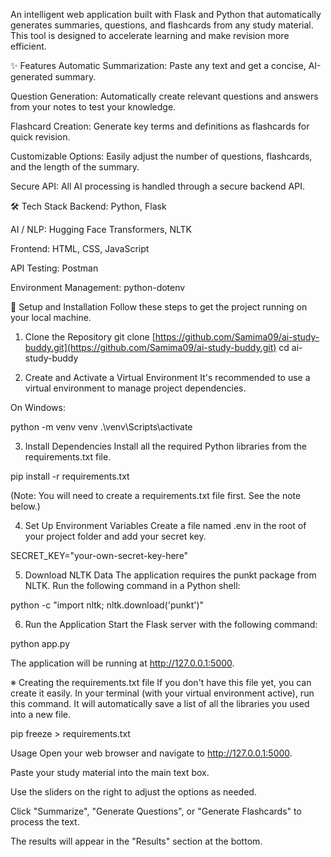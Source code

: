 An intelligent web application built with Flask and Python that automatically generates summaries, questions, and flashcards from any study material. This tool is designed to accelerate learning and make revision more efficient.

✨ Features
Automatic Summarization: Paste any text and get a concise, AI-generated summary.

Question Generation: Automatically create relevant questions and answers from your notes to test your knowledge.

Flashcard Creation: Generate key terms and definitions as flashcards for quick revision.

Customizable Options: Easily adjust the number of questions, flashcards, and the length of the summary.

Secure API: All AI processing is handled through a secure backend API.

🛠️ Tech Stack
Backend: Python, Flask

AI / NLP: Hugging Face Transformers, NLTK

Frontend: HTML, CSS, JavaScript

API Testing: Postman

Environment Management: python-dotenv

🚀 Setup and Installation
Follow these steps to get the project running on your local machine.

1. Clone the Repository
git clone [https://github.com/Samima09/ai-study-buddy.git](https://github.com/Samima09/ai-study-buddy.git)
cd ai-study-buddy

2. Create and Activate a Virtual Environment
It's recommended to use a virtual environment to manage project dependencies.

On Windows:

python -m venv venv
.\venv\Scripts\activate

3. Install Dependencies
Install all the required Python libraries from the requirements.txt file.

pip install -r requirements.txt

(Note: You will need to create a requirements.txt file first. See the note below.)

4. Set Up Environment Variables
Create a file named .env in the root of your project folder and add your secret key.

SECRET_KEY="your-own-secret-key-here"

5. Download NLTK Data
The application requires the punkt package from NLTK. Run the following command in a Python shell:

python -c "import nltk; nltk.download('punkt')"

6. Run the Application
Start the Flask server with the following command:

python app.py

The application will be running at http://127.0.0.1:5000.

※ Creating the requirements.txt file
If you don't have this file yet, you can create it easily. In your terminal (with your virtual environment active), run this command. It will automatically save a list of all the libraries you used into a new file.

pip freeze > requirements.txt

Usage
Open your web browser and navigate to http://127.0.0.1:5000.

Paste your study material into the main text box.

Use the sliders on the right to adjust the options as needed.

Click "Summarize", "Generate Questions", or "Generate Flashcards" to process the text.

The results will appear in the "Results" section at the bottom.